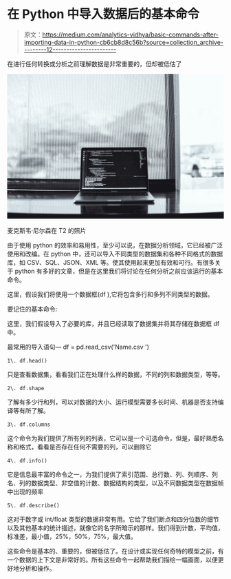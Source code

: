 # 在 Python 中导入数据后的基本命令

> 原文：<https://medium.com/analytics-vidhya/basic-commands-after-importing-data-in-python-cb6cb8d8c56b?source=collection_archive---------12----------------------->

在进行任何转换或分析之前理解数据是非常重要的，但却被低估了

![](img/12a5be4057c9fb674834ebb7b6229030.png)

麦克斯韦·尼尔森在 T2 的照片

由于使用 python 的效率和易用性，至少可以说，在数据分析领域，它已经被广泛使用和改编。在 python 中，还可以导入不同类型的数据集和各种不同格式的数据库，如 CSV、SQL、JSON、XML 等。使其使用起来更加有效和可行。有很多关于 python 有多好的文章，但是在这里我们将讨论在任何分析之前应该运行的基本命令。

这里，假设我们将使用一个数据框(df ),它将包含多行和多列不同类型的数据。

要记住的基本命令:

这里，我们假设导入了必要的库，并且已经读取了数据集并将其存储在数据框 df 中。

最常用的导入语句— df = pd.read_csv('Name.csv ')

```
1\. df.head()
```

只是查看数据集，看看我们正在处理什么样的数据，不同的列和数据类型，等等。

```
2\. df.shape
```

了解有多少行和列，可以对数据的大小、运行模型需要多长时间、机器是否支持编译等有所了解。

```
3\. df.columns
```

这个命令为我们提供了所有列的列表，它可以是一个可选命令，但是，最好熟悉名称和格式，看看是否存在任何不需要的列，可以删除它

```
4\. df.info()
```

它是信息最丰富的命令之一，为我们提供了索引范围、总行数、列、列顺序、列名、列的数据类型、非空值的计数、数据结构的类型，以及不同数据类型在数据帧中出现的频率

```
5\. df.describe()
```

这对于数字或 int/float 类型的数据非常有用。它给了我们断点和四分位数的细节以及其他基本的统计描述，就像它的名字所暗示的那样。我们得到计数，平均值，标准差，最小值，25%，50%，75%，最大值。

这些命令是基本的、重要的，但被低估了。在设计或实现任何奇特的模型之前，有一个数据的上下文是非常好的。所有这些命令一起帮助我们描绘一幅画面，以便更好地分析和操作。